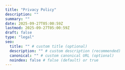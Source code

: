 ```yaml
---
title: "Privacy Policy"
description: ""
summary: ""
date: 2025-09-27T05:00:59Z
lastmod: 2025-09-27T05:00:59Z
draft: false
type: "legal"
seo:
  title: "" # custom title (optional)
  description: "" # custom description (recommended)
  canonical: "" # custom canonical URL (optional)
  noindex: false # false (default) or true
---
```

